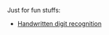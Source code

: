 Just for fun stuffs:

* <a href="https://raw.github.com/herrfz/kaggle/master/hwdigit/handwritten_digit_recognition.ipynb">Handwritten digit recognition</a>
